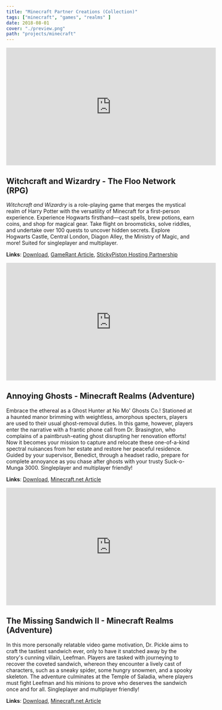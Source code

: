 ```yaml
---
title: "Minecraft Partner Creations (Collection)"
tags: ["minecraft", "games", "realms" ]
date: 2018-08-01
cover: "./preview.png"
path: "projects/minecraft"
---
```



<iframe width="560" height="315" style="border: none;" src="https://www.youtube.com/embed/tVVnw6LNtaI" title="YouTube video player" allow="accelerometer; autoplay; clipboard-write; encrypted-media; gyroscope; picture-in-picture; web-share" allowfullscreen></iframe>

<div style="height: auto; width: auto; background: transparent; padding-bottom: 0%;">

<div style="background: transparent; width: 100%; height: auto; margin: auto">
    <h2>Witchcraft and Wizardry - The Floo Network (RPG)</h2>
    <p><em>Witchcraft and Wizardry</em> is a role-playing game that merges the mystical realm of Harry Potter with the versatility of Minecraft for a first-person experience. Experience Hogwarts firsthand—cast spells, brew potions, earn coins, and shop for magical gear. Take flight on broomsticks, solve riddles, and undertake over 100 quests to uncover hidden secrets. Explore Hogwarts Castle, Central London, Diagon Alley, the Ministry of Magic, and more! Suited for singleplayer and multiplayer. </p>

</div>
</div>


**Links**: [Download](https://www.planetminecraft.com/project/harry-potter-adventure-map-3347878/), [GameRant Article](https://gamerant.com/harry-potter-minecraft-rpg-witchcraft-and-wizardry/), [StickyPiston Hosting Partnership](https://stickypiston.co/witchcraft-and-wizardry-server-hosting/)
<br/>



<iframe width="560" height="315" style="border: none;" src="https://www.youtube.com/embed/-4NOqVSOTAM" title="YouTube video player" allow="accelerometer; autoplay; clipboard-write; encrypted-media; gyroscope; picture-in-picture; web-share" allowfullscreen></iframe>

<div style="height: auto; width: auto; background: transparent; padding-bottom: 0%;">

<div style="background: transparent; width: 100%; height: auto; margin: auto">
    <h2>Annoying Ghosts - Minecraft Realms (Adventure)</h2>
    <p>Embrace the ethereal as a Ghost Hunter at No Mo' Ghosts Co.! Stationed at a haunted manor brimming with weightless, amorphous specters, players are used to their usual ghost-removal duties. In this game, however, players enter the narrative with a frantic phone call from Dr. Brasington, who complains of a paintbrush-eating ghost disrupting her renovation efforts! Now it becomes your mission to capture and relocate these one-of-a-kind spectral nuisances from her estate and restore her peaceful residence. Guided by your supervisor, Benedict, through a headset radio, prepare for complete annoyance as you chase after ghosts with your trusty Suck-o-Munga 3000. Singleplayer and multiplayer friendly!</p>

</div>
</div>

**Links**: [Download](https://www.minecraftmaps.com/adventure-maps/annoying-ghosts), [Minecraft.net Article](https://www.minecraft.net/en-us/article/new-realms-spirit-strategy-and-sheep)
<br/>







<iframe width="560" height="315" style="border: none;" src="https://www.youtube.com/embed/694JD3PcaF0" title="YouTube video player" allow="accelerometer; autoplay; clipboard-write; encrypted-media; gyroscope; picture-in-picture; web-share" allowfullscreen></iframe>

<div style="height: auto; width: auto; background: transparent; padding-bottom: 0%;">

<div style="background: transparent; width: 100%; height: auto; margin: auto">
    <h2>The Missing Sandwich II - Minecraft Realms (Adventure)</h2>
    <p>In this more personally relatable video game motivation, Dr. Pickle aims to craft the tastiest sandwich ever, only to have it snatched away by the story's cunning villain, Leefman. Players are tasked with journeying to recover the coveted sandwich, whereon they encounter a lively cast of characters, such as a sneaky spider, some hungry snowmen, and a spooky skeleton. The adventure culminates at the Temple of Saladia, where players must fight Leefman and his minions to prove who deserves the sandwich once and for all. Singleplayer and multiplayer friendly!</p>

</div>
</div>

**Links**: [Download](https://www.minecraftmaps.com/adventure-maps/the-missing-sandwich-ii), [Minecraft.net Article](https://www.minecraft.net/de-de/article/new-realms-caves-crashing-and-clockwork)
<br/>








